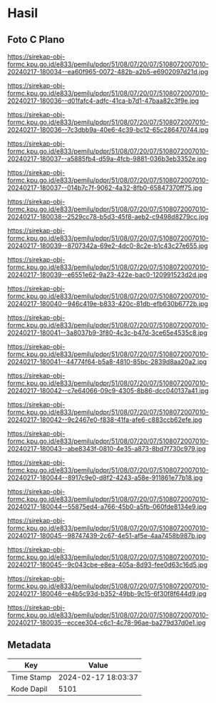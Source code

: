 # Hasil

## Foto C Plano

https://sirekap-obj-formc.kpu.go.id/e833/pemilu/pdpr/51/08/07/20/07/5108072007010-20240217-180034--ea60f965-0072-482b-a2b5-e6902097d21d.jpg

https://sirekap-obj-formc.kpu.go.id/e833/pemilu/pdpr/51/08/07/20/07/5108072007010-20240217-180036--d01fafc4-adfc-41ca-b7d1-47baa82c3f9e.jpg

https://sirekap-obj-formc.kpu.go.id/e833/pemilu/pdpr/51/08/07/20/07/5108072007010-20240217-180036--7c3dbb9a-40e6-4c39-bc12-65c286470744.jpg

https://sirekap-obj-formc.kpu.go.id/e833/pemilu/pdpr/51/08/07/20/07/5108072007010-20240217-180037--a5885fb4-d59a-4fcb-9881-036b3eb3352e.jpg

https://sirekap-obj-formc.kpu.go.id/e833/pemilu/pdpr/51/08/07/20/07/5108072007010-20240217-180037--014b7c7f-9062-4a32-8fb0-65847370ff75.jpg

https://sirekap-obj-formc.kpu.go.id/e833/pemilu/pdpr/51/08/07/20/07/5108072007010-20240217-180038--2529cc78-b5d3-45f8-aeb2-c9498d8279cc.jpg

https://sirekap-obj-formc.kpu.go.id/e833/pemilu/pdpr/51/08/07/20/07/5108072007010-20240217-180039--8707342a-69e2-4dc0-8c2e-b1c43c27e655.jpg

https://sirekap-obj-formc.kpu.go.id/e833/pemilu/pdpr/51/08/07/20/07/5108072007010-20240217-180039--e6551e62-9a23-422e-bac0-120991523d2d.jpg

https://sirekap-obj-formc.kpu.go.id/e833/pemilu/pdpr/51/08/07/20/07/5108072007010-20240217-180040--946c419e-b833-420c-81db-efb630b6772b.jpg

https://sirekap-obj-formc.kpu.go.id/e833/pemilu/pdpr/51/08/07/20/07/5108072007010-20240217-180041--3a8037b9-3f80-4c3c-b47d-3ce65e4535c8.jpg

https://sirekap-obj-formc.kpu.go.id/e833/pemilu/pdpr/51/08/07/20/07/5108072007010-20240217-180041--44774f64-b5a8-4810-85bc-2839d8aa20a2.jpg

https://sirekap-obj-formc.kpu.go.id/e833/pemilu/pdpr/51/08/07/20/07/5108072007010-20240217-180042--c7e64066-09c9-4305-8b86-dcc040137a41.jpg

https://sirekap-obj-formc.kpu.go.id/e833/pemilu/pdpr/51/08/07/20/07/5108072007010-20240217-180042--9c2467e0-f838-41fa-afe6-c883ccb62efe.jpg

https://sirekap-obj-formc.kpu.go.id/e833/pemilu/pdpr/51/08/07/20/07/5108072007010-20240217-180043--abe8343f-0810-4e35-a873-8bd7f730c979.jpg

https://sirekap-obj-formc.kpu.go.id/e833/pemilu/pdpr/51/08/07/20/07/5108072007010-20240217-180044--8917c9e0-d8f2-4243-a58e-911861e77b18.jpg

https://sirekap-obj-formc.kpu.go.id/e833/pemilu/pdpr/51/08/07/20/07/5108072007010-20240217-180044--55875ed4-a766-45b0-a5fb-060fde8134e9.jpg

https://sirekap-obj-formc.kpu.go.id/e833/pemilu/pdpr/51/08/07/20/07/5108072007010-20240217-180045--98747439-2c67-4e51-af5e-4aa7458b987b.jpg

https://sirekap-obj-formc.kpu.go.id/e833/pemilu/pdpr/51/08/07/20/07/5108072007010-20240217-180045--9c043cbe-e8ea-405a-8d93-fee0d63c16d5.jpg

https://sirekap-obj-formc.kpu.go.id/e833/pemilu/pdpr/51/08/07/20/07/5108072007010-20240217-180046--e4b5c93d-b352-49bb-9c15-6f30f8f644d9.jpg

https://sirekap-obj-formc.kpu.go.id/e833/pemilu/pdpr/51/08/07/20/07/5108072007010-20240217-180035--eccee304-c6c1-4c78-96ae-ba279d37d0e1.jpg


## Metadata

| Key        | Value               |
| ---------- | ------------------- |
| Time Stamp | 2024-02-17 18:03:37 |
| Kode Dapil | 5101                |



